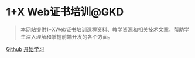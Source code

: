 # 1+X Web证书培训@GKD

> 本网站提供1+XWeb证书培训课程资料、教学资源和相关技术文章，帮助学生深入理解和掌握前端开发的各个方面。

[Github](https://github.com/yourusername/yourproject)
[开始学习](labs.md)
